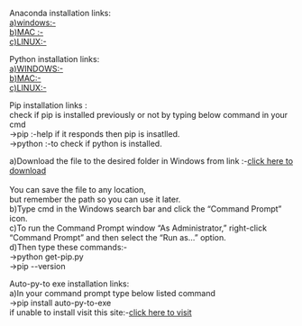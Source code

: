 Anaconda installation links:<br>
        [a)windows:-](https://repo.anaconda.com/archive/Anaconda3-2019.10-Windows-x86_64.exe)<br>
        [b)MAC :-](https://repo.anaconda.com/archive/Anaconda3-2019.10-MacOSX-x86_64.pkg)<br>
        [c)LINUX:-](https://repo.anaconda.com/archive/Anaconda3-2019.10-Linux-x86_64.sh)

Python installation links:   
        [a)WINDOWS:-](https://www.python.org/ftp/python/3.8.2/python-3.8.2.exe)<br>
        [b)MAC:-](https://www.python.org/ftp/python/3.8.2/python-3.8.2-macosx10.9.pkg)     
        [c)LINUX:-](https://www.python.org/ftp/python/3.8.2/Python-3.8.2.tgz)
             
Pip installation links :<br>
    check if pip is installed previously or not by typing below command in your cmd<br>
    ->pip :-help if it responds then pip is insatlled.<br>
    ->python  :-to check if python is installed.
    
  a)Download the file to the desired folder in Windows from link :-[click here to download](https://bootstrap.pypa.io/get-pip.py) <br>  
    You can save the file to any location, <br>
    but remember the path so you can use it later.<br>
  b)Type cmd in the Windows search bar and click the “Command Prompt” icon.<br>
  c)To run the Command Prompt window “As Administrator,” right-click “Command Prompt” and then select the “Run as…” option.<br>
  d)Then type these commands:-<br>
   ->python get-pip.py <br>
   ->pip --version   <br>

Auto-py-to exe installation links: <br>
a)In your command prompt type below listed command <br>
 ->pip install auto-py-to-exe <br>
if unable to install visit this site:-[click here to visit](https://pypi.org/project/auto-py-to-exe/)
